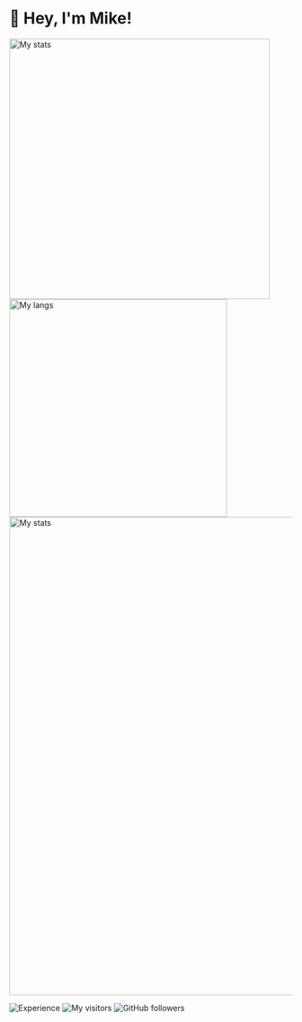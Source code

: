 <h1>
  👋 Hey, I'm Mike!
</h1>

<p>
  <img width="463" src="https://github-readme-stats.vercel.app/api?username=d8corp&show_icons=true" alt="My stats" />
  <img width="387" src="https://github-readme-stats.vercel.app/api/top-langs/?username=d8corp&layout=compact" alt="My langs" />
  <img width="850" src="https://github-profile-trophy.vercel.app/?username=d8corp&margin-w=3" alt="My stats" />
</p>


![Experience](https://img.shields.io/date/1199145600?label=I%20started%20writing%20code)
![My visitors](https://visitor-badge.glitch.me/badge?page_id=d8corp.d8corp)
![GitHub followers](https://img.shields.io/github/followers/d8corp?label=Follow)

